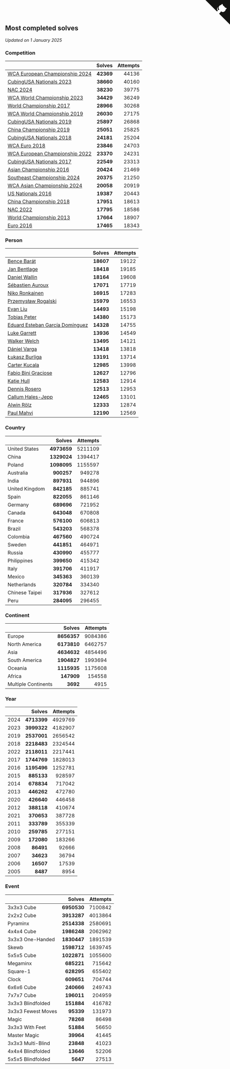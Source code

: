 ## Most completed solves

*Updated on  1 January 2025*


### Competition

|  | Solves | Attempts |
| :--- | ---: | ---: |
| [WCA European Championship 2024](https://www.worldcubeassociation.org/competitions/Euro2024) | **42369** | 44136 |
| [CubingUSA Nationals 2023](https://www.worldcubeassociation.org/competitions/CubingUSANationals2023) | **38660** | 40160 |
| [NAC 2024](https://www.worldcubeassociation.org/competitions/NAC2024) | **38230** | 39775 |
| [WCA World Championship 2023](https://www.worldcubeassociation.org/competitions/WC2023) | **34429** | 36249 |
| [World Championship 2017](https://www.worldcubeassociation.org/competitions/WC2017) | **28966** | 30268 |
| [WCA World Championship 2019](https://www.worldcubeassociation.org/competitions/WC2019) | **26030** | 27175 |
| [CubingUSA Nationals 2019](https://www.worldcubeassociation.org/competitions/CubingUSANationals2019) | **25897** | 26868 |
| [China Championship 2019](https://www.worldcubeassociation.org/competitions/ChinaChampionship2019) | **25051** | 25825 |
| [CubingUSA Nationals 2018](https://www.worldcubeassociation.org/competitions/CubingUSANationals2018) | **24181** | 25204 |
| [WCA Euro 2018](https://www.worldcubeassociation.org/competitions/Euro2018) | **23846** | 24703 |
| [WCA European Championship 2022](https://www.worldcubeassociation.org/competitions/Euro2022) | **23370** | 24231 |
| [CubingUSA Nationals 2017](https://www.worldcubeassociation.org/competitions/CubingUSANationals2017) | **22549** | 23313 |
| [Asian Championship 2016](https://www.worldcubeassociation.org/competitions/AsianChampionship2016) | **20424** | 21469 |
| [Southeast Championship 2024](https://www.worldcubeassociation.org/competitions/SoutheastChampionship2024) | **20375** | 21250 |
| [WCA Asian Championship 2024](https://www.worldcubeassociation.org/competitions/RubiksWCAAsianChampionship2024) | **20058** | 20919 |
| [US Nationals 2016](https://www.worldcubeassociation.org/competitions/USNationals2016) | **19387** | 20443 |
| [China Championship 2018](https://www.worldcubeassociation.org/competitions/ChinaChampionship2018) | **17951** | 18613 |
| [NAC 2022](https://www.worldcubeassociation.org/competitions/NAC2022) | **17795** | 18586 |
| [World Championship 2013](https://www.worldcubeassociation.org/competitions/WC2013) | **17664** | 18907 |
| [Euro 2016](https://www.worldcubeassociation.org/competitions/Euro2016) | **17465** | 18343 |

### Person

|  | Solves | Attempts |
| :--- | ---: | ---: |
| [Bence Barát](https://www.worldcubeassociation.org/persons/2008BARA01) | **18607** | 19122 |
| [Jan Bentlage](https://www.worldcubeassociation.org/persons/2010BENT01) | **18418** | 19185 |
| [Daniel Wallin](https://www.worldcubeassociation.org/persons/2013WALL03) | **18164** | 19608 |
| [Sébastien Auroux](https://www.worldcubeassociation.org/persons/2008AURO01) | **17071** | 17719 |
| [Niko Ronkainen](https://www.worldcubeassociation.org/persons/2010RONK01) | **16915** | 17283 |
| [Przemysław Rogalski](https://www.worldcubeassociation.org/persons/2013ROGA02) | **15979** | 16553 |
| [Evan Liu](https://www.worldcubeassociation.org/persons/2009LIUE01) | **14493** | 15198 |
| [Tobias Peter](https://www.worldcubeassociation.org/persons/2014PETE03) | **14380** | 15173 |
| [Eduard Esteban García Domínguez](https://www.worldcubeassociation.org/persons/2011EDUA01) | **14328** | 14755 |
| [Luke Garrett](https://www.worldcubeassociation.org/persons/2017GARR05) | **13936** | 14549 |
| [Walker Welch](https://www.worldcubeassociation.org/persons/2011WELC01) | **13495** | 14121 |
| [Dániel Varga](https://www.worldcubeassociation.org/persons/2008VARG01) | **13418** | 13818 |
| [Łukasz Burliga](https://www.worldcubeassociation.org/persons/2013BURL01) | **13191** | 13714 |
| [Carter Kucala](https://www.worldcubeassociation.org/persons/2015KUCA01) | **12985** | 13998 |
| [Fabio Bini Graciose](https://www.worldcubeassociation.org/persons/2010GRAC02) | **12627** | 12796 |
| [Katie Hull](https://www.worldcubeassociation.org/persons/2010HULL01) | **12583** | 12914 |
| [Dennis Rosero](https://www.worldcubeassociation.org/persons/2010ROSE03) | **12513** | 12953 |
| [Callum Hales-Jepp](https://www.worldcubeassociation.org/persons/2012HALE01) | **12465** | 13101 |
| [Alwin Rölz](https://www.worldcubeassociation.org/persons/2016ROLZ01) | **12333** | 12874 |
| [Paul Mahvi](https://www.worldcubeassociation.org/persons/2012MAHV01) | **12190** | 12569 |

### Country

|  | Solves | Attempts |
| :--- | ---: | ---: |
| United States | **4973659** | 5211109 |
| China | **1329024** | 1394417 |
| Poland | **1098095** | 1155597 |
| Australia | **900257** | 949278 |
| India | **897931** | 944896 |
| United Kingdom | **842185** | 885741 |
| Spain | **822055** | 861146 |
| Germany | **689696** | 721952 |
| Canada | **643048** | 670808 |
| France | **576100** | 606813 |
| Brazil | **543203** | 568378 |
| Colombia | **467560** | 490724 |
| Sweden | **441851** | 464971 |
| Russia | **430990** | 455777 |
| Philippines | **399650** | 415342 |
| Italy | **391706** | 411917 |
| Mexico | **345363** | 360139 |
| Netherlands | **320784** | 334340 |
| Chinese Taipei | **317936** | 327612 |
| Peru | **284095** | 296455 |

### Continent

|  | Solves | Attempts |
| :--- | ---: | ---: |
| Europe | **8656357** | 9084386 |
| North America | **6173810** | 6462757 |
| Asia | **4634632** | 4854496 |
| South America | **1904827** | 1993694 |
| Oceania | **1115935** | 1175608 |
| Africa | **147909** | 154558 |
| Multiple Continents | **3692** | 4915 |

### Year

|  | Solves | Attempts |
| :--- | ---: | ---: |
| 2024 | **4713399** | 4929769 |
| 2023 | **3999322** | 4182907 |
| 2019 | **2537001** | 2656542 |
| 2018 | **2218483** | 2324544 |
| 2022 | **2118011** | 2217441 |
| 2017 | **1744769** | 1828013 |
| 2016 | **1195496** | 1252781 |
| 2015 | **885133** | 928597 |
| 2014 | **678834** | 717042 |
| 2013 | **446262** | 472780 |
| 2020 | **426640** | 446458 |
| 2012 | **388118** | 410674 |
| 2021 | **370653** | 387728 |
| 2011 | **333789** | 355339 |
| 2010 | **259785** | 277151 |
| 2009 | **172080** | 183266 |
| 2008 | **86491** | 92666 |
| 2007 | **34623** | 36794 |
| 2006 | **16507** | 17539 |
| 2005 | **8487** | 8954 |

### Event

|  | Solves | Attempts |
| :--- | ---: | ---: |
| 3x3x3 Cube | **6950530** | 7100842 |
| 2x2x2 Cube | **3913287** | 4013864 |
| Pyraminx | **2514338** | 2580691 |
| 4x4x4 Cube | **1986248** | 2062962 |
| 3x3x3 One-Handed | **1830447** | 1891539 |
| Skewb | **1598712** | 1639745 |
| 5x5x5 Cube | **1022871** | 1055600 |
| Megaminx | **685221** | 715642 |
| Square-1 | **628295** | 655402 |
| Clock | **609651** | 704744 |
| 6x6x6 Cube | **240666** | 249743 |
| 7x7x7 Cube | **196011** | 204959 |
| 3x3x3 Blindfolded | **151884** | 416782 |
| 3x3x3 Fewest Moves | **95339** | 131973 |
| Magic | **78268** | 86498 |
| 3x3x3 With Feet | **51884** | 56650 |
| Master Magic | **39964** | 41445 |
| 3x3x3 Multi-Blind | **23848** | 41023 |
| 4x4x4 Blindfolded | **13646** | 52206 |
| 5x5x5 Blindfolded | **5647** | 27513 |


<a href="https://github.com/jonatanklosko/wca_statistics" class="github-corner" aria-label="View source on Github"><svg width="80" height="80" viewBox="0 0 250 250" style="fill:#151513; color:#fff; position: absolute; top: 0; border: 0; right: 0;" aria-hidden="true"><path d="M0,0 L115,115 L130,115 L142,142 L250,250 L250,0 Z"></path><path d="M128.3,109.0 C113.8,99.7 119.0,89.6 119.0,89.6 C122.0,82.7 120.5,78.6 120.5,78.6 C119.2,72.0 123.4,76.3 123.4,76.3 C127.3,80.9 125.5,87.3 125.5,87.3 C122.9,97.6 130.6,101.9 134.4,103.2" fill="currentColor" style="transform-origin: 130px 106px;" class="octo-arm"></path><path d="M115.0,115.0 C114.9,115.1 118.7,116.5 119.8,115.4 L133.7,101.6 C136.9,99.2 139.9,98.4 142.2,98.6 C133.8,88.0 127.5,74.4 143.8,58.0 C148.5,53.4 154.0,51.2 159.7,51.0 C160.3,49.4 163.2,43.6 171.4,40.1 C171.4,40.1 176.1,42.5 178.8,56.2 C183.1,58.6 187.2,61.8 190.9,65.4 C194.5,69.0 197.7,73.2 200.1,77.6 C213.8,80.2 216.3,84.9 216.3,84.9 C212.7,93.1 206.9,96.0 205.4,96.6 C205.1,102.4 203.0,107.8 198.3,112.5 C181.9,128.9 168.3,122.5 157.7,114.1 C157.9,116.9 156.7,120.9 152.7,124.9 L141.0,136.5 C139.8,137.7 141.6,141.9 141.8,141.8 Z" fill="currentColor" class="octo-body"></path></svg></a><style>.github-corner:hover .octo-arm{animation:octocat-wave 560ms ease-in-out}@keyframes octocat-wave{0%,100%{transform:rotate(0)}20%,60%{transform:rotate(-25deg)}40%,80%{transform:rotate(10deg)}}@media (max-width:500px){.github-corner:hover .octo-arm{animation:none}.github-corner .octo-arm{animation:octocat-wave 560ms ease-in-out}}</style>
